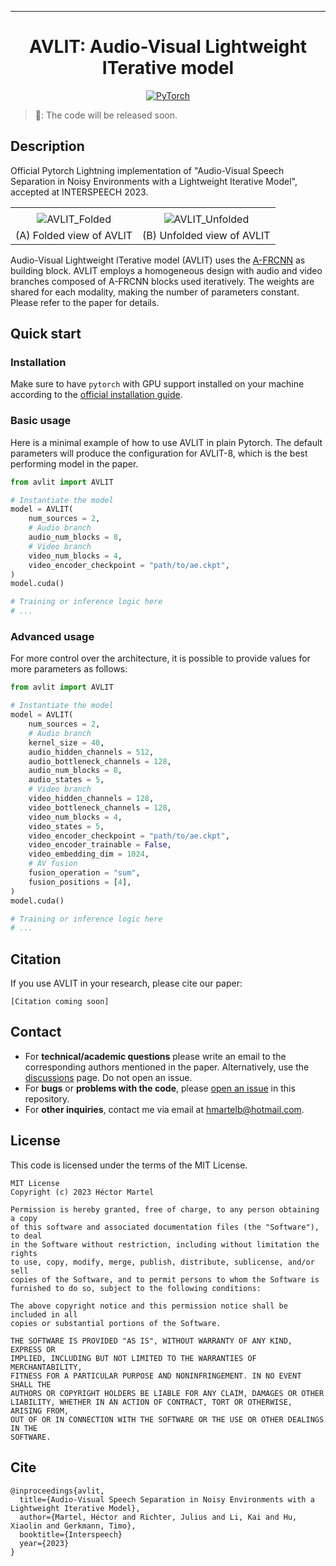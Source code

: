 ______________________________________________________________________

<div align="center">

# AVLIT: Audio-Visual Lightweight ITerative model

<a href="https://pytorch.org/get-started/locally/"><img alt="PyTorch" src="https://img.shields.io/badge/PyTorch-ee4c2c?logo=pytorch&logoColor=white"></a>
<!-- <a href="https://pytorchlightning.ai/"><img alt="Lightning" src="https://img.shields.io/badge/-Lightning-792ee5?logo=pytorchlightning&logoColor=white"></a> -->
<!-- <a href="https://hydra.cc/"><img alt="Config: Hydra" src="https://img.shields.io/badge/Config-Hydra-89b8cd"></a> -->
<!-- <a href="https://github.com/ashleve/lightning-hydra-template"><img alt="Template" src="https://img.shields.io/badge/-Lightning--Hydra--Template-017F2F?style=flat&logo=github&labelColor=gray"></a><br> -->
<!-- [![Paper](http://img.shields.io/badge/paper-arxiv.1001.2234-B31B1B.svg)](https://www.nature.com/articles/nature14539) -->
<!-- [![Conference](http://img.shields.io/badge/AnyConference-year-4b44ce.svg)](https://papers.nips.cc/paper/2020) -->

</div>

> 🚀: The code will be released soon.

## Description
Official Pytorch Lightning implementation of "Audio-Visual Speech Separation in Noisy Environments with a Lightweight Iterative Model", accepted at INTERSPEECH 2023.

|            |            |
|:----------:|:----------:|
|        |         |
| ![AVLIT_Folded](docs/AVLIT_Folded.png) | ![AVLIT_Unfolded](docs/AVLIT_Unfolded.png) |
| (A) Folded view of AVLIT | (B) Unfolded view of AVLIT |

Audio-Visual Lightweight ITerative model (AVLIT) uses the [A-FRCNN](https://github.com/JusperLee/AFRCNN-For-Speech-Separation) as building block. 
AVLIT employs a homogeneous design with audio and video branches composed of A-FRCNN blocks used iteratively. The weights are shared for each modality, making the number of parameters constant. Please refer to the paper for details.

## Quick start

### Installation

Make sure to have ``pytorch`` with GPU support installed on your machine according to the [official installation guide](https://pytorch.org/get-started/locally/).

### Basic usage

Here is a minimal example of how to use AVLIT in plain Pytorch. The default parameters will produce the configuration for AVLIT-8, which is the best performing model in the paper.

```python
from avlit import AVLIT

# Instantiate the model
model = AVLIT(
    num_sources = 2,
    # Audio branch
    audio_num_blocks = 8,
    # Video branch
    video_num_blocks = 4,
    video_encoder_checkpoint = "path/to/ae.ckpt",
)
model.cuda()

# Training or inference logic here
# ...

```

### Advanced usage

For more control over the architecture, it is possible to provide values for more parameters as follows:

```python
from avlit import AVLIT

# Instantiate the model
model = AVLIT(
    num_sources = 2,
    # Audio branch
    kernel_size = 40,
    audio_hidden_channels = 512,
    audio_bottleneck_channels = 128,
    audio_num_blocks = 8,
    audio_states = 5,
    # Video branch
    video_hidden_channels = 128,
    video_bottleneck_channels = 128,
    video_num_blocks = 4,
    video_states = 5,
    video_encoder_checkpoint = "path/to/ae.ckpt",
    video_encoder_trainable = False,
    video_embedding_dim = 1024,
    # AV fusion
    fusion_operation = "sum",
    fusion_positions = [4],
)
model.cuda()

# Training or inference logic here
# ...

```

## Citation

If you use AVLIT in your research, please cite our paper:
```
[Citation coming soon]
```

## Contact

* For **technical/academic questions** please write an email to the corresponding authors mentioned in the paper. Alternatively, use the [discussions](https://github.com/hmartelb/avlit/discussions) page. Do not open an issue.
* For **bugs** or **problems with the code**, please [open an issue](https://github.com/hmartelb/avlit/issues) in this repository.
* For **other inquiries**, contact me via email at hmartelb@hotmail.com. 

## License

This code is licensed under the terms of the MIT License.

```
MIT License
Copyright (c) 2023 Héctor Martel

Permission is hereby granted, free of charge, to any person obtaining a copy
of this software and associated documentation files (the "Software"), to deal
in the Software without restriction, including without limitation the rights
to use, copy, modify, merge, publish, distribute, sublicense, and/or sell
copies of the Software, and to permit persons to whom the Software is
furnished to do so, subject to the following conditions:

The above copyright notice and this permission notice shall be included in all
copies or substantial portions of the Software.

THE SOFTWARE IS PROVIDED "AS IS", WITHOUT WARRANTY OF ANY KIND, EXPRESS OR
IMPLIED, INCLUDING BUT NOT LIMITED TO THE WARRANTIES OF MERCHANTABILITY,
FITNESS FOR A PARTICULAR PURPOSE AND NONINFRINGEMENT. IN NO EVENT SHALL THE
AUTHORS OR COPYRIGHT HOLDERS BE LIABLE FOR ANY CLAIM, DAMAGES OR OTHER
LIABILITY, WHETHER IN AN ACTION OF CONTRACT, TORT OR OTHERWISE, ARISING FROM,
OUT OF OR IN CONNECTION WITH THE SOFTWARE OR THE USE OR OTHER DEALINGS IN THE
SOFTWARE.
```
## Cite
```
@inproceedings{avlit,
  title={Audio-Visual Speech Separation in Noisy Environments with a Lightweight Iterative Model},
  author={Martel, Héctor and Richter, Julius and Li, Kai and Hu, Xiaolin and Gerkmann, Timo},
  booktitle={Interspeech}
  year={2023}
}
```


